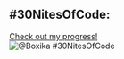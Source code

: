 ## #30NitesOfCode:
  [Check out my progress!](https://www.codedex.io/@Boxika/30-nites-of-code)  
  ![@Boxika #30NitesOfCode](https://www.codedex.io/api/petStatus?user=Boxika)

